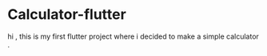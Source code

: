 # Calculator-flutter

hi , this is my first flutter project where i decided to make a simple calculator .
